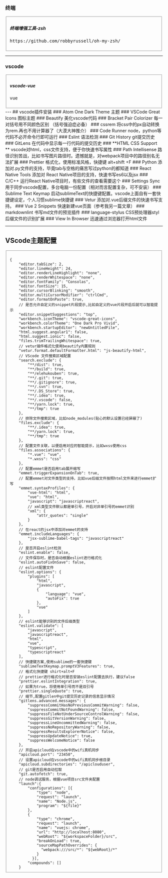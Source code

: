 
<div>
<h3>终端</h3>
<fieldset>
<h5>终端增强工具-zsh</h5>
<pre class="light-well">https://github.com/robbyrussell/oh-my-zsh/</pre>
</fieldset>
<hr>
<h3>vscode</h3>
<fieldset>
<h5>vscode-vue</h5>
<pre class="light-well">vue</pre>
</fieldset>
</div>
---
## vscode插件安装
### Atom One Dark Theme 主题
### VSCode Great Icons 图标主题
### Beautify 美化vscode代码
### Bracket Pair Colorizer 每一对括号用不同颜色区别 （括号强迫症必备）
### cssrem 将css中的px自动转换为rem.再也不用计算器了（大漠大神推介）
### Code Runner node，python等代码不必开命令行即可运行
### Eslint 语法检测
### Git History git提交历史
### GitLens 在代码中显示每一行代码的提交历史
### **HTML CSS Support ** vscode对html，css文件支持，便于你快速书写属性
### Path Intellisense 路径识别苦战，比如书写图片路径时。遗憾就是，对webpack项目中的路径别名无法扩展
### Prettier 格式化，使用标准风格，快捷键 alt+shift +F
### Python 添加对.py文件的支持，毕竟tab与空格的痛苦写过python的都知道
### React Native Tools 添加对 React Native项目的支持，快速书写es6以及jsx
### C/C++ 运行React Native项目时，有些文件的查看需要这个
### Settings Sync 用于同步vscode配置，多台电脑一份配置（相对而言配置复杂，可不安装）
### Sublime Text Keymap 启动sublimeText的快捷键配置。vscode上面自有一套快捷键设定，个人习惯sublime快捷键
### Vetur 添加对.vue后缀文件的快速书写支持。
### Vue 2 Snippets 快速新建vue页面（参考我另一篇文章）
### markdownlint 书写md文件的预览插件
### language-stylus CSS预处理器styl后缀文件的识别扩展
### View In Browser 迅速通过浏览器打开html文件

---
## VScode主题配置
<div>
<pre class="prettyprint">
<fieldset>
<code class="prism language-dash has-numbering">{ 
    "editor.tabSize": 2,
    "editor.lineHeight": 24,
    "editor.renderLineHighlight": "none",
    "editor.renderWhitespace": "none",
    "editor.fontFamily": "Consolas",
    "editor.fontSize": 15,
    "editor.cursorBlinking": "smooth",
    "editor.multiCursorModifier": "ctrlCmd",
    "editor.formatOnPaste": true,
    // 是否允许自定义的snippet片段提示,比如自定义的vue片段开启后就可以智能提示
    "editor.snippetSuggestions": "top",
    "workbench.iconTheme": "vscode-great-icons",
    "workbench.colorTheme": "One Dark Pro Vivid",
    "workbench.startupEditor": "newUntitledFile",
    "html.suggest.angular1": false,
    "html.suggest.ionic": false,
    "files.trimTrailingWhitespace": true,
    // vetur插件格式化使用beautify内置规则
    "vetur.format.defaultFormatter.html": "js-beautify-html",
    // VScode 文件搜索区域配置
    "search.exclude": {
        "**/dist": true,
        "**/build": true,
        "**/elehukouben": true,
        "**/.git": true,
        "**/.gitignore": true,
        "**/.svn": true,
        "**/.DS_Store": true,
        "**/.idea": true,
        "**/.vscode": false,
        "**/yarn.lock": true,
        "**/tmp": true
    },
    // 排除文件搜索区域，比如node_modules(贴心的默认设置已经屏蔽了)
    "files.exclude": {
        "**/.idea": true,
        "**/yarn.lock": true,
        "**/tmp": true
    },
    // 配置文件关联，以便启用对应的智能提示，比如wxss使用css
    "files.associations": {
        "*.vue": "vue",
        "*.wxss": "css"
    },
    // 配置emmet是否启用tab展开缩写
    "emmet.triggerExpansionOnTab": true,
    // 配置emmet对文件类型的支持，比如vue后缀文件按照html文件来进行emmet扩写
    "emmet.syntaxProfiles": {
        "vue-html": "html",
        "vue": "html",
        "javascript": "javascriptreact",
        // xml类型文件默认都是单引号，开启对非单引号的emmet识别
        "xml": {
            "attr_quotes": "single"
        }
    },
    // 在react的jsx中添加对emmet的支持
    "emmet.includeLanguages": {
        "jsx-sublime-babel-tags": "javascriptreact"
    },
    // 是否开启eslint检测
    "eslint.enable": false,
    // 文件保存时，是否自动根据eslint进行格式化
    "eslint.autoFixOnSave": false,
    // eslint配置文件
    "eslint.options": {
        "plugins": [
            "html",
            "javascript",
            {
                "language": "vue",
                "autoFix": true
            },
            "vue"
        ]
    },
    // eslint能够识别的文件后缀类型
    "eslint.validate": [
        "javascript",
        "javascriptreact",
        "html",
        "vue",
        "typescript",
        "typescriptreact"
    ],
    // 快捷键方案,使用sublime的一套快捷键
    "sublimeTextKeymap.promptV3Features": true,
    // 格式化快捷键 shirt+alt+F
    // prettier进行格式化时是否安装eslint配置去执行，建议false
    "prettier.eslintIntegration": true,
    // 如果为true，将使用单引号而不是双引号
    "prettier.singleQuote": true,
    // 细节,配置gitlen中git提交历史记录的信息显示情况
    "gitlens.advanced.messages": {
        "suppressCommitHasNoPreviousCommitWarning": false,
        "suppressCommitNotFoundWarning": false,
        "suppressFileNotUnderSourceControlWarning": false,
        "suppressGitVersionWarning": false,
        "suppressLineUncommittedWarning": false,
        "suppressNoRepositoryWarning": false,
        "suppressResultsExplorerNotice": false,
        "suppressUpdateNotice": true,
        "suppressWelcomeNotice": false
    },
    // 开启apicloud在vscode中的wifi真机同步
    "apicloud.port": "23450",
    // 设置apicloud在vscode中的wifi真机同步根目录
    "apicloud.subdirectories": "/apiclouduser",
    // git是否启用自动拉取
    "git.autofetch": true,
    // node调试服务，根据vue项目src文件夹配置
    "launch":{
        "configurations": [{
            "type": "node",
            "request": "launch",
            "name": "Node.js",
            "program": "${file}"
        },
        {
            "type": "chrome",
            "request": "launch",
            "name": "vuejs: chrome",
            "url": "http://localhost:8080",
            "webRoot": "${workspaceFolder}/src",
            "breakOnLoad": true,
            "sourceMapPathOverrides": {
              "webpack:///src/*": "${webRoot}/*"
            }
          }],
        "compounds": []
    }
</code></pre>
</fieldset>

</div>
